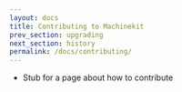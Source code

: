 ```yaml
---
layout: docs
title: Contributing to Machinekit
prev_section: upgrading
next_section: history
permalink: /docs/contributing/
---
```

- Stub for a page about how to contribute
